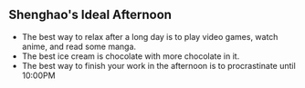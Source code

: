 ## Shenghao's Ideal Afternoon

- The best way to relax after a long day is to play video games, watch anime, and read some manga.
- The best ice cream is chocolate with more chocolate in it.
- The best way to finish your work in the afternoon is to procrastinate until 10:00PM
